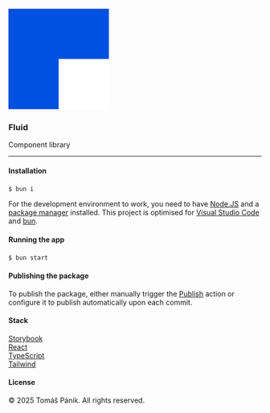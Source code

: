 <br>
<img src="docs/fluid.svg">

### Fluid

Component library

---

#### Installation

```bash
$ bun i
```

For the development environment to work, you need to have [Node.JS](https://nodejs.org) and a [package manager](https://bun.sh) installed. This project is optimised for [Visual Studio Code](https://code.visualstudio.com) and [bun](https://bun.sh).

#### Running the app

```bash
$ bun start
```

#### Publishing the package

To publish the package, either manually trigger the [Publish](https://github.com/pan7k/fluid/actions/workflows/publish.yml) action or configure it to publish automatically upon each commit.

#### Stack

[Storybook](https://storybook.js.org)<br>
[React](https://react.dev)<br>
[TypeScript](https://typescriptlang.org)<br>
[Tailwind](https://tailwindcss.com)

#### License

© 2025 Tomáš Pánik. All rights reserved.<br>
